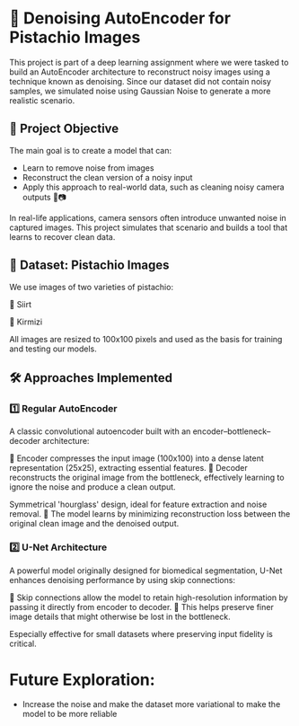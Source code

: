# 🧼 Denoising AutoEncoder for Pistachio Images
This project is part of a deep learning assignment where we were tasked to build an AutoEncoder architecture to reconstruct noisy images using a technique known as denoising. Since our dataset did not contain noisy samples, we simulated noise using Gaussian Noise to generate a more realistic scenario.

## 🎯 Project Objective
The main goal is to create a model that can:

- Learn to remove noise from images
- Reconstruct the clean version of a noisy input
- Apply this approach to real-world data, such as cleaning noisy camera outputs 🧠📷

In real-life applications, camera sensors often introduce unwanted noise in captured images. This project simulates that scenario and builds a tool that learns to recover clean data.

## 🥜 Dataset: Pistachio Images
We use images of two varieties of pistachio:

🌰 Siirt

🌰 Kirmizi

All images are resized to 100x100 pixels and used as the basis for training and testing our models.

## 🛠️ Approaches Implemented
### 1️⃣ Regular AutoEncoder
A classic convolutional autoencoder built with an encoder–bottleneck–decoder architecture:

🔹 Encoder compresses the input image (100x100) into a dense latent representation (25x25), extracting essential features.
🔸 Decoder reconstructs the original image from the bottleneck, effectively learning to ignore the noise and produce a clean output.

Symmetrical 'hourglass' design, ideal for feature extraction and noise removal.
🧠 The model learns by minimizing reconstruction loss between the original clean image and the denoised output.

### 2️⃣ U-Net Architecture
A powerful model originally designed for biomedical segmentation, U-Net enhances denoising performance by using skip connections:

🔄 Skip connections allow the model to retain high-resolution information by passing it directly from encoder to decoder.
🧬 This helps preserve finer image details that might otherwise be lost in the bottleneck.

Especially effective for small datasets where preserving input fidelity is critical.

# Future Exploration:
- Increase the noise and make the dataset more variational to make the model to be more reliable